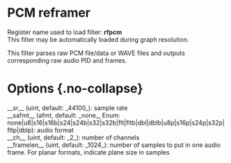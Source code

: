 <!-- automatically generated - do not edit, patch gpac/applications/gpac/gpac.c -->

# PCM reframer  
  
Register name used to load filter: __rfpcm__  
This filter may be automatically loaded during graph resolution.  
  
This filter parses raw PCM file/data or WAVE files and outputs corresponding raw audio PID and frames.  
  

# Options  {.no-collapse}  
  
<div markdown class="option">  
<a id="sr" data-level="basic">__sr__</a> (uint, default: _44100_): sample rate  
</div>  
<div markdown class="option">  
<a id="safmt" data-level="basic">__safmt__</a> (afmt, default: _none_, Enum: none|u8|s16|s16b|s24|s24b|s32|s32b|flt|fltb|dbl|dblb|u8p|s16p|s24p|s32p|fltp|dblp): audio format  
</div>  
  
<div markdown class="option">  
<a id="ch" data-level="basic">__ch__</a> (uint, default: _2_): number of channels  
</div>  
<div markdown class="option">  
<a id="framelen">__framelen__</a> (uint, default: _1024_): number of samples to put in one audio frame. For planar formats, indicate plane size in samples  
</div>  
  
